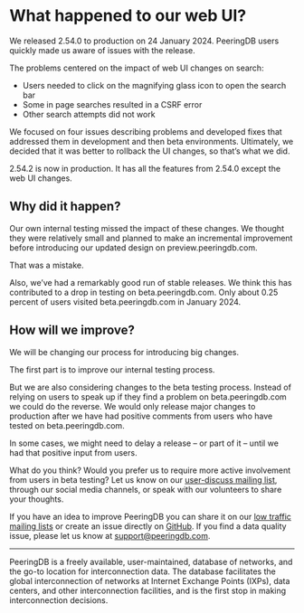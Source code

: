 # What happened to our web UI?
We released 2.54.0 to production on 24 January 2024. PeeringDB users quickly made us aware of issues with the release.

The problems centered on the impact of web UI changes on search:

* Users needed to click on the magnifying glass icon to open the search bar
* Some in page searches resulted in a CSRF error
* Other search attempts did not work

We focused on four issues describing problems and developed fixes that addressed them in development and then beta environments. Ultimately, we decided that it was better to rollback the UI changes, so that’s what we did.

2.54.2 is now in production. It has all the features from 2.54.0 except the web UI changes.

## Why did it happen?
Our own internal testing missed the impact of these changes. We thought they were relatively small and planned to make an incremental improvement before introducing our updated design on  preview.peeringdb.com.

That was a mistake.

Also, we’ve had a remarkably good run of stable releases. We think this has contributed to a drop in testing on beta.peeringdb.com. Only about 0.25 percent of users visited beta.peeringdb.com in January 2024.

## How will we improve?
We will be changing our process for introducing big changes.

The first part is to improve our internal testing process.

But we are also considering changes to the beta testing process. Instead of relying on users to speak up if they find a problem on beta.peeringdb.com we could do the reverse. We would only release major changes to production after we have had positive comments from users who have tested on beta.peeringdb.com. 

In some cases, we might need to delay a release – or part of it – until we had that positive input from users.

What do you think? Would you prefer us to require more active involvement from users in beta testing? Let us know on our [user-discuss mailing list](https://lists.peeringdb.com/cgi-bin/mailman/listinfo/user-discuss), through our social media channels, or speak with our volunteers to share your thoughts.

If you have an idea to improve PeeringDB you can share it on our [low traffic mailing lists](https://docs.peeringdb.com/#mailing-lists) or create an issue directly on [GitHub](https://github.com/peeringdb/peeringdb/issues/). If you find a data quality issue, please let us know at [support@peeringdb.com](mailto:support@peeringdb.com).

--- 

PeeringDB is a freely available, user-maintained, database of networks, and the go-to location for interconnection data. The database facilitates the global interconnection of networks at Internet Exchange Points (IXPs), data centers, and other interconnection facilities, and is the first stop in making interconnection decisions.

